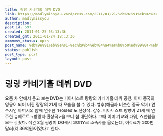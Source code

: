 ```yaml
---
title: 랑랑 카네기홀 데뷔 DVD
link: https://madlymissyou.wordpress.com/2011/01/25/%eb%9e%91%eb%9e%91-%ec%b9%b4%eb%84%a4%ea%b8%b0%ed%99%80-%eb%8d%b0%eb%b7%94-dvd/
author: madlymissyou
description: 
post_id: 597
created: 2011-01-25 03:13:36
created_gmt: 2011-01-24 18:13:36
comment_status: open
post_name: %eb%9e%91%eb%9e%91-%ec%b9%b4%eb%84%a4%ea%b8%b0%ed%99%80-%eb%8d%b0%eb%b7%94-dvd
status: publish
post_type: post
layout: post
---
```


# 랑랑 카네기홀 데뷔 DVD

요즘 차 안에서 듣고 보는 DVD는 피아니스트 랑랑의 카네기홀 데뷔 공연. 이미 중국의 영웅이 되어 버린 랑랑의 21세 때 모습을 볼 수 있다. 얼후(해금과 비슷한 중국 악기) 연주자인 아버지와 함께 연주한 'Horses'도 인상적. 강추. 피아니스트 랑랑이 21세 때 연주한 슈베르트 <방랑자 환상곡>을 보니 참 대단하다. 그때 이미 기교와 파워, 쇼맨쉽을 모두 갖췄다. 작년 2월 랑랑이 DG에서 SONY로 소속사를 옮겼는데, 이적료가 300만 달러(약 36억원)이었다고 한다.